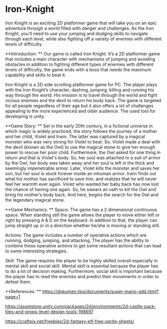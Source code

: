 
# Iron-Knight
Iron Knight is an exciting 2D platformer game that will take you on an epic adventure through a world filled with danger and challenges. As the Iron Knight, you'll need to use your jumping and dodging skills to navigate through each level, while also fighting off a variety of enemies with different levels of difficulty. 

**Introduction:
**
Our game is called Iron Knight. It’s a 2D platformer game that includes a main character with mechanisms of jumping and avoiding obstacles in addition to fighting different types of enemies with different levels of difficulty, the game ends with a boss that needs the maximum capability and skills to beat it.

Iron Knight is a 2D side scrolling platformer game for PC. The player plays with the Iron Knight’s character, dashing, jumping, killing and running his way through the world. His mission is to travel through the world and fight vicious enemies and the devil to return his body back. The game is targeted for all people regardless of their age but it also offers a lot of challenges appealing to the more experienced and older audience. The used tool for developing is unity. 

**Game Story:
**
Set in the early 20th century, in a fictional universe in which magic is widely practiced, the story follows the journey of a mother and her child, Violet and Irwin. The latter was captured by a magical monster who was very strong for Violet to beat. So, Violet made a deal with the devil (known as the Owl) to use the magical stone to give her enough power to rescue her poor child. Furthermore, the Owl asked for one thing in return and that is Violet's body. So, her soul was attached to a suit of armor by the Owl, her body was taken away and her soul is left in the thick and seemingly impenetrable armor. Later, Violet kills the monster and saves her son, but her soul is stuck forever inside an inhuman armor. Irwin finds out what his mother has sacrificed to save him, and realizes that he will never feel her warmth ever again. Violet who wanted her baby back has now lost the chance of having one again. So, he swears an oath to kill the Owl and bring his mother’s body back. And here, begins the search for the Owl and the legendary magical stone.

**Game Mechanics: 
**
Space:
The game has a 2 dimensional continuous space. When standing still the game allows the player to move either left or right by pressing A & D on the keyboard. In addition to that, the player can jump straight up or in a direction whether he/she is moving or standing still.

Actions:
The game includes a number of operative actions which are running, dodging, jumping, and attacking. The player has the ability to combine these operative actions to get some resultant actions that can lead to some interesting strategies.

Skill:
The game requires the player to be highly skilled overall especially in mental skill and social skill. Mental skill is essential because the player has to do a lot of decision making. Furthermore, social skill is important because the player has to read the enemies and predict their movements in order to defeat them.


**References:
**
https://dokumen.tips/documents/super-mario-gdd.html?page=1

https://assetstore.unity.com/packages/2d/environments/2d-castle-pack-tiles-and-props-level-design-tools-198697

https://craftpix.net/freebies/2d-fantasy-elf-free-sprite-sheets/

